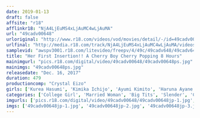 ```yaml
---
date: 2019-01-13
draft: false
affsite: "r18"
afflinkr18: "NjA4LjEuMS4xLjAuMC4wLjAuMA"
url: "49cadv00648"
urloriginal: "http://www.r18.com/videos/vod/movies/detail/-/id=49cadv00648"
urlfinal: "http://media.r18.com/track/NjA4LjEuMS4xLjAuMC4wLjAuMA/videos/vod/movies/detail/-/id=49cadv00648"
samplevid: "awspv3001.r18.com/litevideo/freepv/4/49c/49cadv648/49cadv648_dmb_w.mp4"
title: "Her First Insertion!! A Cherry Boy Cherry Popping 8 Hours"
mainimgurl: "pics.r18.com/digital/video/49cadv00648/49cadv00648ps.jpg"
mainimgs: "49cadv00648ps.jpg"
releasedate: "Dec. 16, 2017"
duration: 479
productioncomp: "Crystal Eizo"
girls: ['Kurea Hasumi', 'Kimika Ichijo', 'Ayumi Kimito', 'Haruna Ayane', 'Jun Mitsuki', 'Hitomi Inoue', 'Chitose Saegusa', 'Tomomi Hiragi', 'Mayumi Nakai', 'Tsukasa Hazuki (Kokoro Tsukino, Kokoro Hayama)']
categories: ['College Girl', 'Married Woman', 'Big Tits', 'Slender', 'Cherry Boy', 'Cosplay', 'Creampie', 'Substance Use', 'Gonzo', 'Compilation']
imgurls: ['pics.r18.com/digital/video/49cadv00648/49cadv00648jp-1.jpg', 'pics.r18.com/digital/video/49cadv00648/49cadv00648jp-2.jpg', 'pics.r18.com/digital/video/49cadv00648/49cadv00648jp-3.jpg', 'pics.r18.com/digital/video/49cadv00648/49cadv00648jp-4.jpg', 'pics.r18.com/digital/video/49cadv00648/49cadv00648jp-5.jpg', 'pics.r18.com/digital/video/49cadv00648/49cadv00648jp-6.jpg', 'pics.r18.com/digital/video/49cadv00648/49cadv00648jp-7.jpg', 'pics.r18.com/digital/video/49cadv00648/49cadv00648jp-8.jpg', 'pics.r18.com/digital/video/49cadv00648/49cadv00648jp-9.jpg', 'pics.r18.com/digital/video/49cadv00648/49cadv00648jp-10.jpg', 'pics.r18.com/digital/video/49cadv00648/49cadv00648jp-11.jpg', 'pics.r18.com/digital/video/49cadv00648/49cadv00648jp-12.jpg', 'pics.r18.com/digital/video/49cadv00648/49cadv00648jp-13.jpg', 'pics.r18.com/digital/video/49cadv00648/49cadv00648jp-14.jpg', 'pics.r18.com/digital/video/49cadv00648/49cadv00648jp-15.jpg', 'pics.r18.com/digital/video/49cadv00648/49cadv00648jp-16.jpg', 'pics.r18.com/digital/video/49cadv00648/49cadv00648jp-17.jpg', 'pics.r18.com/digital/video/49cadv00648/49cadv00648jp-18.jpg', 'pics.r18.com/digital/video/49cadv00648/49cadv00648jp-19.jpg', 'pics.r18.com/digital/video/49cadv00648/49cadv00648jp-20.jpg']
imgs: ['49cadv00648jp-1.jpg', '49cadv00648jp-2.jpg', '49cadv00648jp-3.jpg', '49cadv00648jp-4.jpg', '49cadv00648jp-5.jpg', '49cadv00648jp-6.jpg', '49cadv00648jp-7.jpg', '49cadv00648jp-8.jpg', '49cadv00648jp-9.jpg', '49cadv00648jp-10.jpg', '49cadv00648jp-11.jpg', '49cadv00648jp-12.jpg', '49cadv00648jp-13.jpg', '49cadv00648jp-14.jpg', '49cadv00648jp-15.jpg', '49cadv00648jp-16.jpg', '49cadv00648jp-17.jpg', '49cadv00648jp-18.jpg', '49cadv00648jp-19.jpg', '49cadv00648jp-20.jpg']
---
```

